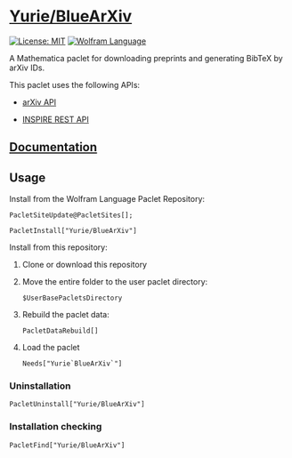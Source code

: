 # [Yurie/BlueArXiv](https://github.com/yuriever/Yurie-BlueArXiv)

[![License: MIT](https://img.shields.io/badge/License-MIT-blue.svg)](https://opensource.org/licenses/MIT)
[![Wolfram Language](https://img.shields.io/badge/Wolfram%20Language-14.2%2B-red.svg)](https://www.wolfram.com/language/)

A Mathematica paclet for downloading preprints and generating BibTeX by arXiv IDs.

This paclet uses the following APIs:

* [arXiv API](https://info.arxiv.org/help/api/index.html)

* [INSPIRE REST API](https://github.com/inspirehep/rest-api-doc)


## [Documentation](https://resources.wolframcloud.com/PacletRepository/resources/Yurie/BlueArXiv/)


## Usage

Install from the Wolfram Language Paclet Repository:

``` wl
PacletSiteUpdate@PacletSites[];

PacletInstall["Yurie/BlueArXiv"]
```

Install from this repository:

1. Clone or download this repository

2. Move the entire folder to the user paclet directory:

   ```wl
   $UserBasePacletsDirectory
   ```

3. Rebuild the paclet data:

   ```wl
   PacletDataRebuild[]
   ```

4. Load the paclet

    ```wl
    Needs["Yurie`BlueArXiv`"]
    ```


### Uninstallation

```wl
PacletUninstall["Yurie/BlueArXiv"]
```


### Installation checking

```wl
PacletFind["Yurie/BlueArXiv"]
```